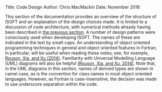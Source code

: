 Title: Code Design
Author: Chris MacMackin
Date: November 2018 

This section of the documentation provides an overview of the
structure of ISOFT and an explanation of the design choices made. It
is limited to a discussion of code architecture, with numerical
methods already having been described in
[the previous section](../2-numerics/). A number of design patterns
were consciously used when developing ISOFT. The names of these are
indicated in the text by small-caps.  An understanding of object
oriented programming techniques in general and object oriented
features in Fortran, in particular, will be useful when reading these
notes; see, for example,
[Rouson, Xia, and Xu (2014)](../6-bibliog.html#Rouson2014). Familiarity
with Universal Modelling Language (UML) diagrams will also be helpful
[(Rouson, Xia, and Xu, 2014)](../6-bibliog.html#Rouson2014). Note that,
in the UML diagrams in this section, names of derived types are shown
in camel case, as is the convention for class names in most object
oriented languages. However, as Fortran is case-insensitive, the
decision was made to use underscore separation within the code.
